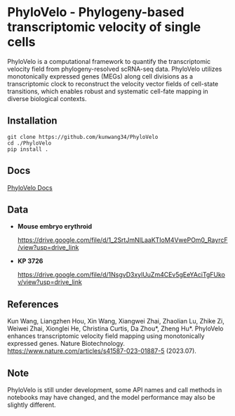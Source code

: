 # PhyloVelo - Phylogeny-based transcriptomic velocity of single cells

PhyloVelo is a computational framework to quantify the transcriptomic velocity field from phylogeny-resolved scRNA-seq data. PhyloVelo utilizes monotonically expressed genes (MEGs) along cell divisions as a transcriptomic clock to reconstruct the velocity vector fields of cell-state transitions, which enables robust and systematic cell-fate mapping in diverse biological contexts.

## Installation
```
git clone https://github.com/kunwang34/PhyloVelo
cd ./PhyloVelo
pip install .
```

## Docs
[PhyloVelo Docs](https://phylovelo.readthedocs.io)


## Data

- **Mouse embryo erythroid**
  
  https://drive.google.com/file/d/1_2SrtJmNILaaKTIoM4VwePOm0_RayrcF/view?usp=drive_link
- **KP 3726**
  
  https://drive.google.com/file/d/1NsgvD3xylUuZm4CEv5gEeYAciTgFUkov/view?usp=drive_link

## References
Kun Wang, Liangzhen Hou, Xin Wang, Xiangwei Zhai, Zhaolian Lu, Zhike Zi, Weiwei Zhai, Xionglei He, Christina Curtis, Da Zhou\*, Zheng Hu\*. PhyloVelo enhances transcriptomic velocity field mapping using monotonically expressed genes. Nature Biotechnology. https://www.nature.com/articles/s41587-023-01887-5 (2023.07).

## Note
PhyloVelo is still under development, some API names and call methods in notebooks may have changed, and the model performance may also be slightly different.
